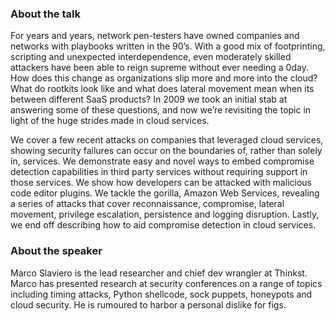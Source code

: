 ### About the talk

For years and years, network pen-testers have owned companies and networks with playbooks written in the 90’s. With a good mix of footprinting, scripting and unexpected interdependence, even moderately skilled attackers have been able to reign supreme without ever needing a 0day. How does this change as organizations slip more and more into the cloud? What do rootkits look like and what does lateral movement mean when its between different SaaS products? In 2009 we took an initial stab at answering some of these questions, and now we’re revisiting the topic in light of the huge strides made in cloud services.

We cover a few recent attacks on companies that leveraged cloud services, showing security failures can occur on the boundaries of, rather than solely in, services. We demonstrate easy and novel ways to embed compromise detection capabilities in third party services without requiring support in those services. We show how developers can be attacked with malicious code editor plugins. We tackle the gorilla, Amazon Web Services, revealing a series of attacks that cover reconnaissance, compromise, lateral movement, privilege escalation, persistence and logging disruption. Lastly, we end off describing how to aid compromise detection in cloud services.

### About the speaker

Marco Slaviero is the lead researcher and chief dev wrangler at Thinkst. Marco has presented research at security conferences on a range of topics including timing attacks, Python shellcode, sock puppets, honeypots and cloud security. He is rumoured to harbor a personal dislike for figs.
